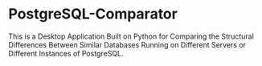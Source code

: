 # PostgreSQL-Comparator
This is a Desktop Application Built on Python for Comparing the Structural Differences Between Similar Databases Running on Different Servers or Different Instances of PostgreSQL.
